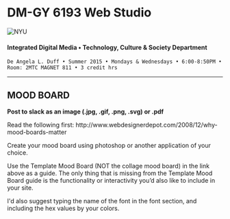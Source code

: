 # DM-GY 6193 Web Studio

![NYU](http://ws2.polishedsolid.com/de/nyu_soe_logo.png)
#### Integrated Digital Media • Technology, Culture & Society Department

    De Angela L. Duff • Summer 2015 • Mondays & Wednesdays • 6:00-8:50PM • Room: 2MTC MAGNET 811 • 3 credit hrs

---

## MOOD BOARD
<b>Post to slack as an image (.jpg, .gif, .png, .svg) or .pdf</b>

<p>Read the following first: http://www.webdesignerdepot.com/2008/12/why-mood-boards-matter</p>

<p>Create your mood board using photoshop or another application of your choice.</p>
<p>Use the Template Mood Board (NOT the collage mood board) in the link above as a guide. The only thing that is missing from the Template Mood Board guide is the functionality or interactivity you’d also like to include in your site.</p>
<p>I'd also suggest typing the name of the font in the font section, and including the hex values by your colors.</p>













